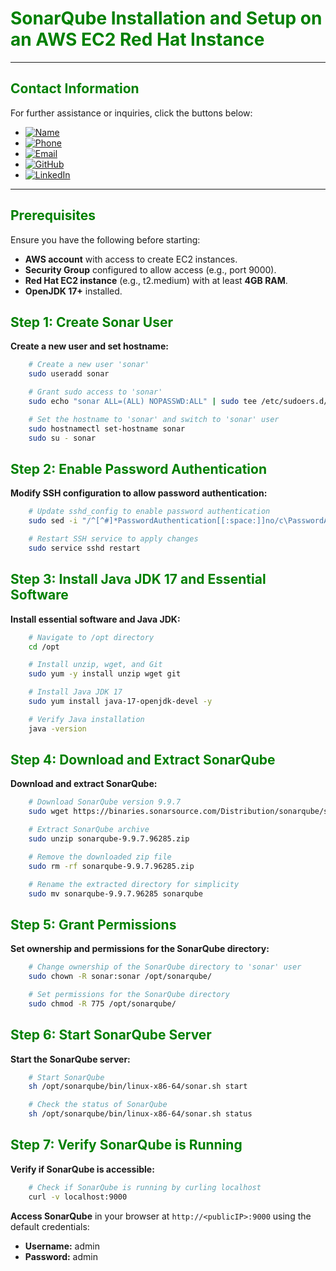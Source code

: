 # **<span style="color:green">SonarQube Installation and Setup on an AWS EC2 Red Hat Instance</span>**

---

## **<span style="color:green">Contact Information</span>**

For further assistance or inquiries, click the buttons below:

- [![Name](https://img.shields.io/badge/Name-Nditafon%20Hyson%20Nuigho-brightgreen)](mailto:nditafonhysonn@gmail.com)
- [![Phone](https://img.shields.io/badge/Phone-%2B235679638540-brightgreen)](tel:+235679638540)
- [![Email](https://img.shields.io/badge/Email-nditafonhysonn%40gmail.com-blue)](mailto:nditafonhysonn@gmail.com)
- [![GitHub](https://img.shields.io/badge/GitHub-Hyson--Wayne-lightgrey?logo=github)](https://github.com/Hyson-Wayne)
- [![LinkedIn](https://img.shields.io/badge/LinkedIn-nditafon--hyson-blue?logo=linkedin)](https://www.linkedin.com/in/nditafon-hyson-762a6623b/)

---

## **<span style="color:green">Prerequisites</span>**
Ensure you have the following before starting:
- **AWS account** with access to create EC2 instances.
- **Security Group** configured to allow access (e.g., port 9000).
- **Red Hat EC2 instance** (e.g., t2.medium) with at least **4GB RAM**.
- **OpenJDK 17+** installed.

## **<span style="color:green">Step 1: Create Sonar User</span>**

**Create a new user and set hostname:**

```bash    
    # Create a new user 'sonar'
    sudo useradd sonar

    # Grant sudo access to 'sonar'
    sudo echo "sonar ALL=(ALL) NOPASSWD:ALL" | sudo tee /etc/sudoers.d/sonar

    # Set the hostname to 'sonar' and switch to 'sonar' user
    sudo hostnamectl set-hostname sonar
    sudo su - sonar
```

## **<span style="color:green">Step 2: Enable Password Authentication</span>**

**Modify SSH configuration to allow password authentication:**

```bash    
    # Update sshd_config to enable password authentication
    sudo sed -i "/^[^#]*PasswordAuthentication[[:space:]]no/c\PasswordAuthentication yes" /etc/ssh/sshd_config

    # Restart SSH service to apply changes
    sudo service sshd restart
```

## **<span style="color:green">Step 3: Install Java JDK 17 and Essential Software</span>**

**Install essential software and Java JDK:**

```bash    
    # Navigate to /opt directory
    cd /opt

    # Install unzip, wget, and Git
    sudo yum -y install unzip wget git

    # Install Java JDK 17
    sudo yum install java-17-openjdk-devel -y

    # Verify Java installation
    java -version
```

## **<span style="color:green">Step 4: Download and Extract SonarQube</span>**

**Download and extract SonarQube:**

```bash
    # Download SonarQube version 9.9.7
    sudo wget https://binaries.sonarsource.com/Distribution/sonarqube/sonarqube-9.9.7.96285.zip

    # Extract SonarQube archive
    sudo unzip sonarqube-9.9.7.96285.zip

    # Remove the downloaded zip file
    sudo rm -rf sonarqube-9.9.7.96285.zip

    # Rename the extracted directory for simplicity
    sudo mv sonarqube-9.9.7.96285 sonarqube
```

## **<span style="color:green">Step 5: Grant Permissions</span>**

**Set ownership and permissions for the SonarQube directory:**

```bash
    # Change ownership of the SonarQube directory to 'sonar' user
    sudo chown -R sonar:sonar /opt/sonarqube/

    # Set permissions for the SonarQube directory
    sudo chmod -R 775 /opt/sonarqube/
```

## **<span style="color:green">Step 6: Start SonarQube Server</span>**

**Start the SonarQube server:**

```bash
    # Start SonarQube
    sh /opt/sonarqube/bin/linux-x86-64/sonar.sh start

    # Check the status of SonarQube
    sh /opt/sonarqube/bin/linux-x86-64/sonar.sh status
```

## **<span style="color:green">Step 7: Verify SonarQube is Running</span>**

**Verify if SonarQube is accessible:**

```bash
    # Check if SonarQube is running by curling localhost
    curl -v localhost:9000
```

**Access SonarQube** in your browser at `http://<publicIP>:9000` using the default credentials:
- **Username:** admin
- **Password:** admin
